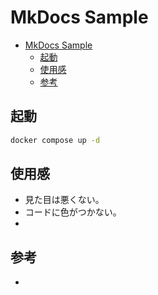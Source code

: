 # MkDocs Sample

- [MkDocs Sample](#mkdocs-sample)
  - [起動](#起動)
  - [使用感](#使用感)
  - [参考](#参考)

## 起動

``` bash
docker compose up -d
```

## 使用感

- 見た目は悪くない。
- コードに色がつかない。
- 

## 参考

- []()